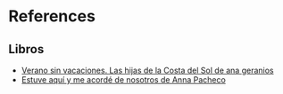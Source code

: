 
# References

## Libros

- [Verano sin vacaciones. Las hijas de la Costa del Sol de ana geranios](https://piedrapapellibros.com/producto/verano-sin-vacaciones-las-hijas-de-la-costa-del-sol/)
- [Estuve aquí y me acordé de nosotros de Anna Pacheco](https://www.anagrama-ed.es/libro/nuevos-cuadernos-anagrama/estuve-aqui-y-me-acorde-de-nosotros/9788433922304/NCA_68)


